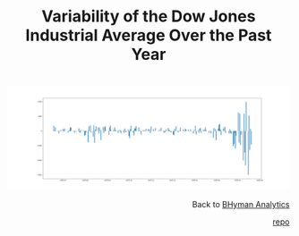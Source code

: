 <h1>
    <p align="center"> Variability of the Dow Jones Industrial Average Over the Past Year </p>
</h1>

<h1></h1>

![alt text](Figure_1.png)

<p align="right">Back to <a href="https://bhyman67.github.io/">BHyman Analytics</a></p>
<p align="right"><a href = "https://github.com/bhyman67/DJIA-Variability">repo</a></p>